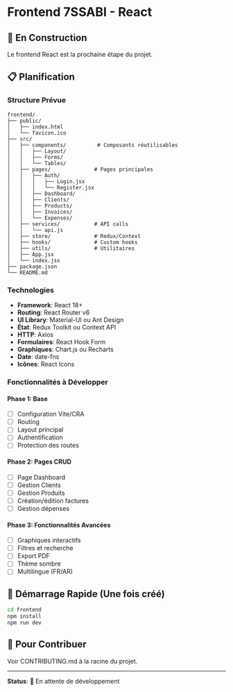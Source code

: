 # Frontend 7SSABI - React

## 🚧 En Construction

Le frontend React est la prochaine étape du projet.

## 📋 Planification

### Structure Prévue

```
frontend/
├── public/
│   ├── index.html
│   └── favicon.ico
├── src/
│   ├── components/          # Composants réutilisables
│   │   ├── Layout/
│   │   ├── Forms/
│   │   └── Tables/
│   ├── pages/              # Pages principales
│   │   ├── Auth/
│   │   │   ├── Login.jsx
│   │   │   └── Register.jsx
│   │   ├── Dashboard/
│   │   ├── Clients/
│   │   ├── Products/
│   │   ├── Invoices/
│   │   └── Expenses/
│   ├── services/           # API calls
│   │   └── api.js
│   ├── store/              # Redux/Context
│   ├── hooks/              # Custom hooks
│   ├── utils/              # Utilitaires
│   ├── App.jsx
│   └── index.jsx
├── package.json
└── README.md
```

### Technologies

- **Framework**: React 18+
- **Routing**: React Router v6
- **UI Library**: Material-UI ou Ant Design
- **État**: Redux Toolkit ou Context API
- **HTTP**: Axios
- **Formulaires**: React Hook Form
- **Graphiques**: Chart.js ou Recharts
- **Date**: date-fns
- **Icônes**: React Icons

### Fonctionnalités à Développer

#### Phase 1: Base
- [ ] Configuration Vite/CRA
- [ ] Routing
- [ ] Layout principal
- [ ] Authentification
- [ ] Protection des routes

#### Phase 2: Pages CRUD
- [ ] Page Dashboard
- [ ] Gestion Clients
- [ ] Gestion Produits
- [ ] Création/édition factures
- [ ] Gestion dépenses

#### Phase 3: Fonctionnalités Avancées
- [ ] Graphiques interactifs
- [ ] Filtres et recherche
- [ ] Export PDF
- [ ] Thème sombre
- [ ] Multilingue (FR/AR)

## 🚀 Démarrage Rapide (Une fois créé)

```bash
cd frontend
npm install
npm run dev
```

## 📖 Pour Contribuer

Voir CONTRIBUTING.md à la racine du projet.

---

**Status**: 🚧 En attente de développement
